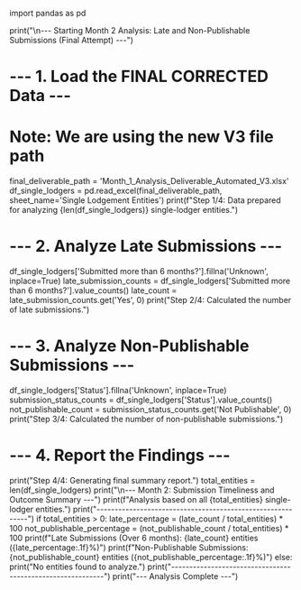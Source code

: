 import pandas as pd

print("\n--- Starting Month 2 Analysis: Late and Non-Publishable Submissions (Final Attempt) ---")

# --- 1. Load the FINAL CORRECTED Data ---
# Note: We are using the new V3 file path
final_deliverable_path = 'Month_1_Analysis_Deliverable_Automated_V3.xlsx'
df_single_lodgers = pd.read_excel(final_deliverable_path, sheet_name='Single Lodgement Entities')
print(f"Step 1/4: Data prepared for analyzing {len(df_single_lodgers)} single-lodger entities.")

# --- 2. Analyze Late Submissions ---
df_single_lodgers['Submitted more than 6 months?'].fillna('Unknown', inplace=True)
late_submission_counts = df_single_lodgers['Submitted more than 6 months?'].value_counts()
late_count = late_submission_counts.get('Yes', 0)
print("Step 2/4: Calculated the number of late submissions.")

# --- 3. Analyze Non-Publishable Submissions ---
df_single_lodgers['Status'].fillna('Unknown', inplace=True)
submission_status_counts = df_single_lodgers['Status'].value_counts()
not_publishable_count = submission_status_counts.get('Not Publishable', 0)
print("Step 3/4: Calculated the number of non-publishable submissions.")

# --- 4. Report the Findings ---
print("Step 4/4: Generating final summary report.")
total_entities = len(df_single_lodgers)
print("\n--- Month 2: Submission Timeliness and Outcome Summary ---")
print(f"Analysis based on all {total_entities} single-lodger entities.")
print("-----------------------------------------------------------")
if total_entities > 0:
    late_percentage = (late_count / total_entities) * 100
    not_publishable_percentage = (not_publishable_count / total_entities) * 100
    print(f"Late Submissions (Over 6 months): {late_count} entities ({late_percentage:.1f}%)")
    print(f"Non-Publishable Submissions:      {not_publishable_count} entities ({not_publishable_percentage:.1f}%)")
else:
    print("No entities found to analyze.")
print("-----------------------------------------------------------")
print("--- Analysis Complete ---")
